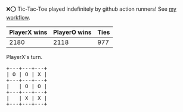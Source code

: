 :x::o: Tic-Tac-Toe played indefinitely by github action runners! See [my workflow](.github/workflows/play.yaml).

|PlayerX wins|PlayerO wins|Ties|
|-|-|-|
|2180|2118|977|

PlayerX's turn.

<pre>
+---+---+---+
| O | O | X |
+---+---+---+
|   | O | O |
+---+---+---+
|   | X | X |
+---+---+---+
</pre>